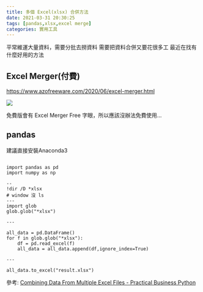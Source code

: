 ```yaml
---
title: 多個 Excel(xlsx) 合併方法
date: 2021-03-31 20:30:25
tags: [pandas,xlsx,excel merge]
categories: 實用工具
---
```


平常維運大量資料，需要分批去撈資料
需要把資料合併又要花很多工
最近在找有什麼好用的方法

<!--more-->

## Excel Merger(付費)

https://www.azofreeware.com/2020/06/excel-merger.html

![](https://i.imgur.com/xDd8DbS.png)

免費版會有 Excel Merger Free 字眼，所以應該沒辦法免費使用...


## pandas 

建議直接安裝Anaconda3 


```

import pandas as pd
import numpy as np

--
!dir /D *xlsx
# window 沒 ls
---
import glob
glob.glob("*xlsx")

---

all_data = pd.DataFrame()
for f in glob.glob("*xlsx"):
    df = pd.read_excel(f)
    all_data = all_data.append(df,ignore_index=True)
    
---    

all_data.to_excel("result.xlsx")
```

參考: [Combining Data From Multiple Excel Files - Practical Business Python](https://pbpython.com/excel-file-combine.html)

